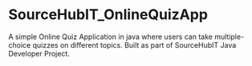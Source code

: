 # SourceHubIT_OnlineQuizApp
A simple Online Quiz Application in java where users can take multiple-choice quizzes on different topics. Built as part of SourceHubIT Java Developer Project. 
